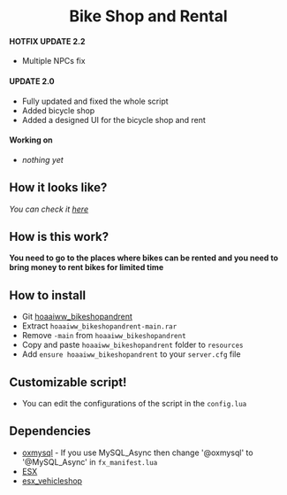 <h1 align='center'>Bike Shop and Rental</a></h1>

#### HOTFIX UPDATE 2.2
* Multiple NPCs fix

#### UPDATE 2.0
* Fully updated and fixed the whole script
* Added bicycle shop
* Added a designed UI for the bicycle shop and rent

#### Working on
* *nothing yet*

## How it looks like?
*You can check it [here](https://forum.cfx.re/t/release-arp-bike-rental-advanced-fivem-bike-rental/4767386)*
## How is this work?

**You need to go to the places where bikes can be rented and you need to bring money to rent bikes for limited time**

## How to install

* Git [hoaaiww_bikeshopandrent](https://github.com/hoaaiww/hoaaiww_bikeshopandrent/releases)
* Extract ```hoaaiww_bikeshopandrent-main.rar```
* Remove ```-main``` from ```hoaaiww_bikeshopandrent```
* Copy and paste ```hoaaiww_bikeshopandrent``` folder to ```resources```
* Add ```ensure hoaaiww_bikeshopandrent``` to your ```server.cfg``` file

## Customizable script!

* You can edit the configurations of the script in the ```config.lua```

## Dependencies

* [oxmysql](https://github.com/overextended/oxmysql) - If you use MySQL_Async then change '@oxmysql' to '@MySQL_Async' in `fx_manifest.lua`
* [ESX](https://github.com/esx-framework/esx-legacy.git)
* [esx_vehicleshop](https://github.com/esx-framework/esx-legacy/tree/main/%5Besx_addons%5D/esx_vehicleshop)
